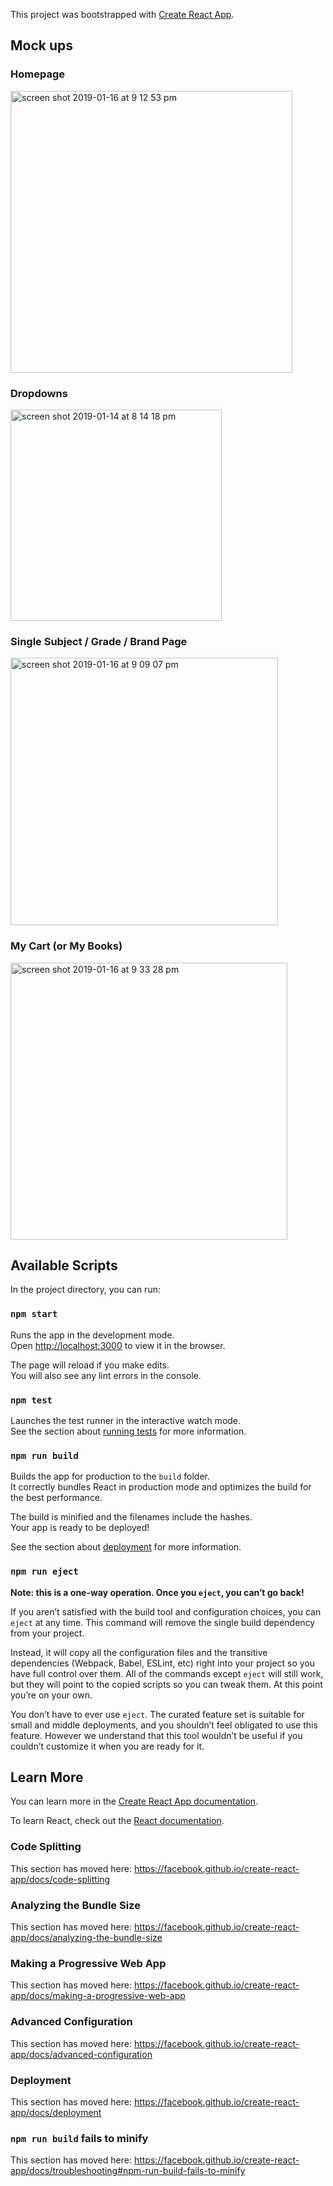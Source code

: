This project was bootstrapped with [Create React App](https://github.com/facebook/create-react-app).

## Mock ups

### Homepage
<img width="451" alt="screen shot 2019-01-16 at 9 12 53 pm" src="https://user-images.githubusercontent.com/16019344/51293965-8ebda600-19d6-11e9-9c13-e62b91086587.png">

### Dropdowns 
<img width="338" alt="screen shot 2019-01-14 at 8 14 18 pm" src="https://user-images.githubusercontent.com/16019344/51293961-8a918880-19d6-11e9-94e8-246693497d21.png">

### Single Subject / Grade / Brand Page
<img width="428" alt="screen shot 2019-01-16 at 9 09 07 pm" src="https://user-images.githubusercontent.com/16019344/51293963-8cf3e280-19d6-11e9-9af6-db5aa628353b.png">

### My Cart (or My Books)
<img width="443" alt="screen shot 2019-01-16 at 9 33 28 pm" src="https://user-images.githubusercontent.com/16019344/51293968-90876980-19d6-11e9-8c8e-d7bd402ad28c.png">


## Available Scripts

In the project directory, you can run:

### `npm start`

Runs the app in the development mode.<br>
Open [http://localhost:3000](http://localhost:3000) to view it in the browser.

The page will reload if you make edits.<br>
You will also see any lint errors in the console.

### `npm test`

Launches the test runner in the interactive watch mode.<br>
See the section about [running tests](https://facebook.github.io/create-react-app/docs/running-tests) for more information.

### `npm run build`

Builds the app for production to the `build` folder.<br>
It correctly bundles React in production mode and optimizes the build for the best performance.

The build is minified and the filenames include the hashes.<br>
Your app is ready to be deployed!

See the section about [deployment](https://facebook.github.io/create-react-app/docs/deployment) for more information.

### `npm run eject`

**Note: this is a one-way operation. Once you `eject`, you can’t go back!**

If you aren’t satisfied with the build tool and configuration choices, you can `eject` at any time. This command will remove the single build dependency from your project.

Instead, it will copy all the configuration files and the transitive dependencies (Webpack, Babel, ESLint, etc) right into your project so you have full control over them. All of the commands except `eject` will still work, but they will point to the copied scripts so you can tweak them. At this point you’re on your own.

You don’t have to ever use `eject`. The curated feature set is suitable for small and middle deployments, and you shouldn’t feel obligated to use this feature. However we understand that this tool wouldn’t be useful if you couldn’t customize it when you are ready for it.

## Learn More

You can learn more in the [Create React App documentation](https://facebook.github.io/create-react-app/docs/getting-started).

To learn React, check out the [React documentation](https://reactjs.org/).

### Code Splitting

This section has moved here: https://facebook.github.io/create-react-app/docs/code-splitting

### Analyzing the Bundle Size

This section has moved here: https://facebook.github.io/create-react-app/docs/analyzing-the-bundle-size

### Making a Progressive Web App

This section has moved here: https://facebook.github.io/create-react-app/docs/making-a-progressive-web-app

### Advanced Configuration

This section has moved here: https://facebook.github.io/create-react-app/docs/advanced-configuration

### Deployment

This section has moved here: https://facebook.github.io/create-react-app/docs/deployment

### `npm run build` fails to minify

This section has moved here: https://facebook.github.io/create-react-app/docs/troubleshooting#npm-run-build-fails-to-minify
